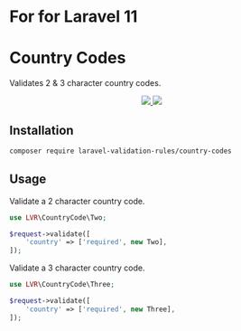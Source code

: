# For for Laravel 11

# Country Codes

Validates 2 & 3 character country codes.

<p align="center">
  <a href="https://github.com/laravel-validation-rules/country-codes/actions">
    <img src="https://img.shields.io/github/workflow/status/laravel-validation-rules/country-codes/CI?style=flat-square">
  </a>
  <a href="https://github.com/laravel-validation-rules/country-codes/blob/master/LICENSE">
    <img src="https://img.shields.io/github/license/laravel-validation-rules/country-codes.svg?style=flat-square">
  </a>
</p>

## Installation

```bash
composer require laravel-validation-rules/country-codes
```

## Usage

Validate a 2 character country code.

```php
use LVR\CountryCode\Two;

$request->validate([
    'country' => ['required', new Two],
]);
```

Validate a 3 character country code.

```php
use LVR\CountryCode\Three;

$request->validate([
    'country' => ['required', new Three],
]);
```
